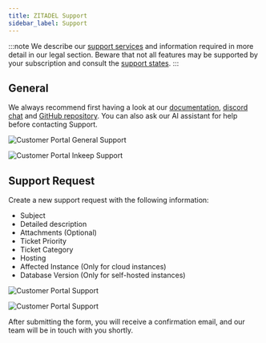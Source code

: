 ```yaml
---
title: ZITADEL Support
sidebar_label: Support
---
```


:::note
We describe our [support services](/docs/legal/service-description/support-services) and information required in more detail in our legal section. Beware that not all features may be supported by your subscription and consult the [support states](/docs/support/software-release-cycles-support#support-states).
:::

## General

We always recommend first having a look at our [documentation](/docs), [discord chat](https://zitadel.com/chat) and [GitHub repository](https://github.com/zitadel/zitadel). You can also ask our AI assistant for help before contacting Support. 

![Customer Portal General Support](/img/manuals/portal/customer_portal_general_support.png)

![Customer Portal Inkeep Support](/img/manuals/portal/customer_portal_general_support_inkeep.png)

## Support Request

Create a new support request with the following information:
- Subject
- Detailed description
- Attachments (Optional)
- Ticket Priority
- Ticket Category
- Hosting
- Affected Instance (Only for cloud instances)
- Database Version (Only for self-hosted instances)

![Customer Portal Support](/img/manuals/portal/customer_portal_support.png)

![Customer Portal Support](/img/manuals/portal/customer_portal_support_2.png)

After submitting the form, you will receive a confirmation email, and our team will be in touch with you shortly.